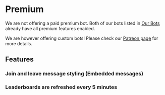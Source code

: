 # Premium

We are not offering a paid premium bot. Both of our bots listed in [Our Bots](/en/getting-started/our-bots.md) already have all premium features enabled.

We are however offering custom bots! Please check our [Patreon page](https://www.patreon.com/invitemanagerbots) for more details.

## Features

### Join and leave message styling (Embedded messages)

### Leaderboards are refreshed every 5 minutes
